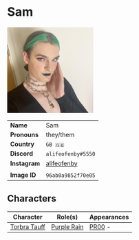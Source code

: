 # Sam

<img src="https://raw.githubusercontent.com/jesskelsall/astarus-images/main/players/96ab0a9852f70e05.png" height="200" />

|||
| --- | --- |
| **Name** | Sam | player.3
| **Pronouns** | they/them |
| **Country** | `GB 🇬🇧` |
| **Discord** | `alifeofenby#5550` |
| **Instagram** | [alifeofenby](https://www.instagram.com/alifeofenby/) |
||
| **Image ID** | `96ab0a9852f70e05` |

## Characters

| Character | Role(s) | Appearances |
| --- | --- | --- |
| [Torbra Tauff](../characters/torbra-tauff.md) | [Purple Rain](../campaigns/C1-purple-rain.md) | [PR00](../sessions/completed/PR00.md) - |

